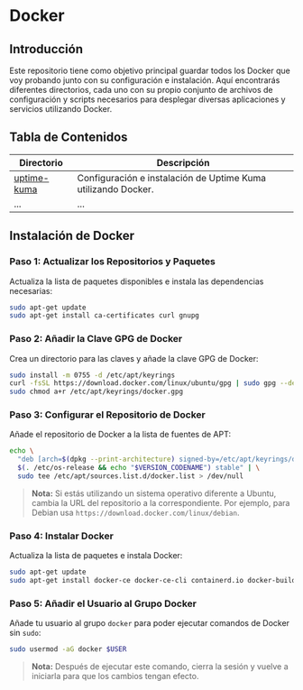 # Docker

## Introducción
Este repositorio tiene como objetivo principal guardar todos los Docker que voy probando junto con su configuración e instalación. Aquí encontrarás diferentes directorios, cada uno con su propio conjunto de archivos de configuración y scripts necesarios para desplegar diversas aplicaciones y servicios utilizando Docker.

## Tabla de Contenidos

| Directorio     | Descripción                                                      |
|----------------|------------------------------------------------------------------|
| [uptime-kuma](https://github.com/daniyach/docker/tree/main/uptime-kuma)  | Configuración e instalación de Uptime Kuma utilizando Docker.    |
| ...            | ...                                                              |


## Instalación de Docker

### Paso 1: Actualizar los Repositorios y Paquetes

Actualiza la lista de paquetes disponibles e instala las dependencias necesarias:

```bash
sudo apt-get update
sudo apt-get install ca-certificates curl gnupg
```

### Paso 2: Añadir la Clave GPG de Docker

Crea un directorio para las claves y añade la clave GPG de Docker:

```bash
sudo install -m 0755 -d /etc/apt/keyrings
curl -fsSL https://download.docker.com/linux/ubuntu/gpg | sudo gpg --dearmor -o /etc/apt/keyrings/docker.gpg
sudo chmod a+r /etc/apt/keyrings/docker.gpg
```

### Paso 3: Configurar el Repositorio de Docker

Añade el repositorio de Docker a la lista de fuentes de APT:

```bash
echo \
  "deb [arch=$(dpkg --print-architecture) signed-by=/etc/apt/keyrings/docker.gpg] https://download.docker.com/linux/ubuntu \
  $(. /etc/os-release && echo "$VERSION_CODENAME") stable" | \
  sudo tee /etc/apt/sources.list.d/docker.list > /dev/null
```

> **Nota:** Si estás utilizando un sistema operativo diferente a Ubuntu, cambia la URL del repositorio a la correspondiente. Por ejemplo, para Debian usa `https://download.docker.com/linux/debian`.

### Paso 4: Instalar Docker

Actualiza la lista de paquetes e instala Docker:

```bash
sudo apt-get update
sudo apt-get install docker-ce docker-ce-cli containerd.io docker-buildx-plugin docker-compose-plugin
```

### Paso 5: Añadir el Usuario al Grupo Docker

Añade tu usuario al grupo `docker` para poder ejecutar comandos de Docker sin `sudo`:

```bash
sudo usermod -aG docker $USER
```

> **Nota:** Después de ejecutar este comando, cierra la sesión y vuelve a iniciarla para que los cambios tengan efecto.
